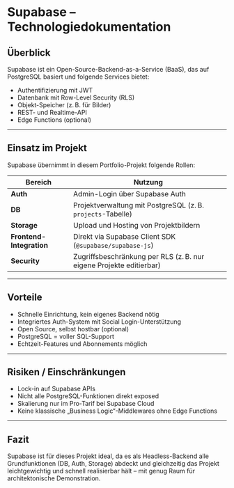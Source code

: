 # Supabase – Technologiedokumentation

## Überblick

Supabase ist ein Open-Source-Backend-as-a-Service (BaaS), das auf PostgreSQL basiert und folgende Services bietet:

- Authentifizierung mit JWT
- Datenbank mit Row-Level Security (RLS)
- Objekt-Speicher (z. B. für Bilder)
- REST- und Realtime-API
- Edge Functions (optional)

---

## Einsatz im Projekt

Supabase übernimmt in diesem Portfolio-Projekt folgende Rollen:

| Bereich | Nutzung |
|--------|---------|
| **Auth** | Admin-Login über Supabase Auth |
| **DB**   | Projektverwaltung mit PostgreSQL (z. B. `projects`-Tabelle) |
| **Storage** | Upload und Hosting von Projektbildern |
| **Frontend-Integration** | Direkt via Supabase Client SDK (`@supabase/supabase-js`) |
| **Security** | Zugriffsbeschränkung per RLS (z. B. nur eigene Projekte editierbar) |

---

## Vorteile

- Schnelle Einrichtung, kein eigenes Backend nötig
- Integriertes Auth-System mit Social Login-Unterstützung
- Open Source, selbst hostbar (optional)
- PostgreSQL = voller SQL-Support
- Echtzeit-Features und Abonnements möglich

---

## Risiken / Einschränkungen

- Lock-in auf Supabase APIs
- Nicht alle PostgreSQL-Funktionen direkt exposed
- Skalierung nur im Pro-Tarif bei Supabase Cloud
- Keine klassische „Business Logic“-Middlewares ohne Edge Functions

---

## Fazit

Supabase ist für dieses Projekt ideal, da es als Headless-Backend alle Grundfunktionen (DB, Auth, Storage) abdeckt und gleichzeitig das Projekt leichtgewichtig und schnell realisierbar hält – mit genug Raum für architektonische Demonstration.

